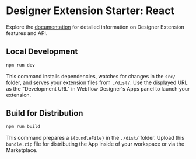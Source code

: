 # Designer Extension Starter: React

Explore the [documentation](https://developers.webflow.com/designer/reference/introduction) for detailed information on Designer Extension features and API.

## Local Development

```bash
npm run dev
```

This command installs dependencies, watches for changes in the `src/` folder, and serves your extension files from `./dist/`. Use the displayed URL as the "Development URL" in Webflow Designer's Apps panel to launch your extension.

## Build for Distribution

```bash
npm run build
```

This command prepares a `${bundleFile}` in the `./dist/` folder. Upload this `bundle.zip` file for distributing the App inside of your workspace or via the Marketplace.
